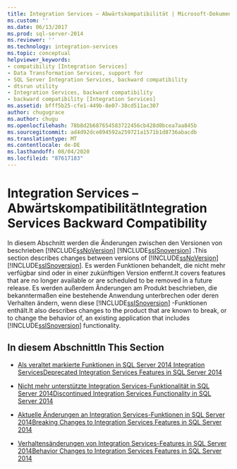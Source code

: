 ```yaml
---
title: Integration Services – Abwärtskompatibilität | Microsoft-Dokumentation
ms.custom: ''
ms.date: 06/13/2017
ms.prod: sql-server-2014
ms.reviewer: ''
ms.technology: integration-services
ms.topic: conceptual
helpviewer_keywords:
- compatibility [Integration Services]
- Data Transformation Services, support for
- SQL Server Integration Services, backward compatibility
- dtsrun utility
- Integration Services, backward compatibility
- backward compatibility [Integration Services]
ms.assetid: bfff5b25-cfe1-449b-8e07-38cd511ac307
author: chugugrace
ms.author: chugu
ms.openlocfilehash: 78b8d2b687654583722456cb428d0bcea7aa845b
ms.sourcegitcommit: ad4d92dce894592a259721a1571b1d8736abacdb
ms.translationtype: MT
ms.contentlocale: de-DE
ms.lasthandoff: 08/04/2020
ms.locfileid: "87617183"
---
```

# <a name="integration-services-backward-compatibility"></a><span data-ttu-id="2bd6f-102">Integration Services – Abwärtskompatibilität</span><span class="sxs-lookup"><span data-stu-id="2bd6f-102">Integration Services Backward Compatibility</span></span>
  <span data-ttu-id="2bd6f-103">In diesem Abschnitt werden die Änderungen zwischen den Versionen von beschrieben [!INCLUDE[ssNoVersion](../includes/ssnoversion-md.md)] [!INCLUDE[ssISnoversion](../includes/ssisnoversion-md.md)] .</span><span class="sxs-lookup"><span data-stu-id="2bd6f-103">This section describes changes between versions of [!INCLUDE[ssNoVersion](../includes/ssnoversion-md.md)] [!INCLUDE[ssISnoversion](../includes/ssisnoversion-md.md)].</span></span> <span data-ttu-id="2bd6f-104">Es werden Funktionen behandelt, die nicht mehr verfügbar sind oder in einer zukünftigen Version entfernt.</span><span class="sxs-lookup"><span data-stu-id="2bd6f-104">It covers features that are no longer available or are scheduled to be removed in a future release.</span></span> <span data-ttu-id="2bd6f-105">Es werden außerdem Änderungen am Produkt beschrieben, die bekanntermaßen eine bestehende Anwendung unterbrechen oder deren Verhalten ändern, wenn diese [!INCLUDE[ssISnoversion](../includes/ssisnoversion-md.md)] -Funktionen enthält.</span><span class="sxs-lookup"><span data-stu-id="2bd6f-105">It also describes changes to the product that are known to break, or to change the behavior of, an existing application that includes [!INCLUDE[ssISnoversion](../includes/ssisnoversion-md.md)] functionality.</span></span>  
  
## <a name="in-this-section"></a><span data-ttu-id="2bd6f-106">In diesem Abschnitt</span><span class="sxs-lookup"><span data-stu-id="2bd6f-106">In This Section</span></span>  
  
-   [<span data-ttu-id="2bd6f-107">Als veraltet markierte Funktionen in SQL Server 2014 Integration Services</span><span class="sxs-lookup"><span data-stu-id="2bd6f-107">Deprecated Integration Services Features in SQL Server 2014</span></span>](../../2014/integration-services/deprecated-integration-services-features-in-sql-server-2014.md)  
  
-   [<span data-ttu-id="2bd6f-108">Nicht mehr unterstützte Integration Services-Funktionalität in SQL Server 2014</span><span class="sxs-lookup"><span data-stu-id="2bd6f-108">Discontinued Integration Services Functionality in SQL Server 2014</span></span>](../../2014/integration-services/discontinued-integration-services-functionality-in-sql-server-2014.md)  
  
-   [<span data-ttu-id="2bd6f-109">Aktuelle Änderungen an Integration Services-Funktionen in SQL Server 2014</span><span class="sxs-lookup"><span data-stu-id="2bd6f-109">Breaking Changes to Integration Services Features in SQL Server 2014</span></span>](../../2014/integration-services/breaking-changes-to-integration-services-features-in-sql-server-2014.md)  
  
-   [<span data-ttu-id="2bd6f-110">Verhaltensänderungen von Integration Services-Features in SQL Server 2014</span><span class="sxs-lookup"><span data-stu-id="2bd6f-110">Behavior Changes to Integration Services Features in SQL Server 2014</span></span>](../../2014/integration-services/behavior-changes-to-integration-services-features-in-sql-server-2014.md)  
  
  
